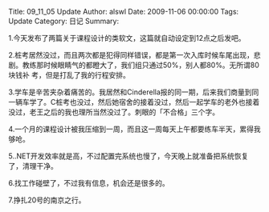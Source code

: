 Title: 09_11_05 Update
Author: alswl
Date: 2009-11-06 00:00:00
Tags: Update
Category: 日记
Summary: 

1.今天发布了两篇关于课程设计的类软文，这篇就自动设定到12点之后发吧。

2.桩考居然没过，而且两次都是犯得同样错误，都是第一次入库时候车尾出现，悲剧。教练那时候眼睛气的都瞪大了，我们组只通过50%，别人都80%。无所谓80块钱补
考，但是打乱了我的行程安排。

3.学车是辛苦夹杂着痛苦的。我居然和Cinderella报的同一期，后来我们商量到同一辆车学了。C桩考也没过，然后她宿舍的接着没过，然后一起学车的老外也接着
没过，老王之后的我也理所当然没过了。刺眼的「不合格」三个字。

4.一个月的课程设计被我压缩到一周，而且这一周每天上午都要练车半天，累得我够呛。

5..NET开发效率就是高，不过配置完系统也慢了，今天晚上就准备把系统恢复了，清理干净。

6.找工作碰壁了，不过我有信息，机会还是很多的。

7.挣扎20号的南京之行。

